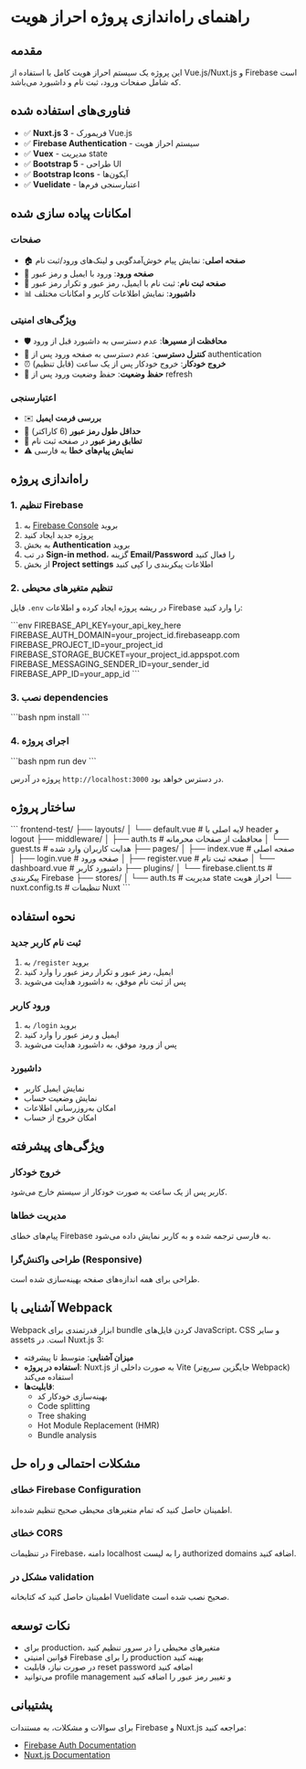 # راهنمای راه‌اندازی پروژه احراز هویت

## مقدمه
این پروژه یک سیستم احراز هویت کامل با استفاده از Vue.js/Nuxt.js و Firebase است که شامل صفحات ورود، ثبت نام و داشبورد می‌باشد.

## فناوری‌های استفاده شده
- ✅ **Nuxt.js 3** - فریمورک Vue.js
- ✅ **Firebase Authentication** - سیستم احراز هویت
- ✅ **Vuex** - مدیریت state
- ✅ **Bootstrap 5** - طراحی UI
- ✅ **Bootstrap Icons** - آیکون‌ها
- ✅ **Vuelidate** - اعتبارسنجی فرم‌ها

## امکانات پیاده سازی شده

### صفحات
- 🏠 **صفحه اصلی**: نمایش پیام خوش‌آمدگویی و لینک‌های ورود/ثبت نام
- 🔐 **صفحه ورود**: ورود با ایمیل و رمز عبور
- 📝 **صفحه ثبت نام**: ثبت نام با ایمیل، رمز عبور و تکرار رمز عبور
- 📊 **داشبورد**: نمایش اطلاعات کاربر و امکانات مختلف

### ویژگی‌های امنیتی
- 🛡️ **محافظت از مسیرها**: عدم دسترسی به داشبورد قبل از ورود
- 🚫 **کنترل دسترسی**: عدم دسترسی به صفحه ورود پس از authentication
- ⏰ **خروج خودکار**: خروج خودکار پس از یک ساعت (قابل تنظیم)
- 💾 **حفظ وضعیت**: حفظ وضعیت ورود پس از refresh

### اعتبارسنجی
- ✉️ **بررسی فرمت ایمیل**
- 🔑 **حداقل طول رمز عبور** (6 کاراکتر)
- 🔄 **تطابق رمز عبور** در صفحه ثبت نام
- ⚠️ **نمایش پیام‌های خطا** به فارسی

## راه‌اندازی پروژه

### 1. تنظیم Firebase

1. به [Firebase Console](https://console.firebase.google.com) بروید
2. پروژه جدید ایجاد کنید
3. به بخش **Authentication** بروید
4. در تب **Sign-in method**، گزینه **Email/Password** را فعال کنید
5. از بخش **Project settings** اطلاعات پیکربندی را کپی کنید

### 2. تنظیم متغیرهای محیطی

فایل `.env` در ریشه پروژه ایجاد کرده و اطلاعات Firebase را وارد کنید:

\`\`\`env
FIREBASE_API_KEY=your_api_key_here
FIREBASE_AUTH_DOMAIN=your_project_id.firebaseapp.com
FIREBASE_PROJECT_ID=your_project_id
FIREBASE_STORAGE_BUCKET=your_project_id.appspot.com
FIREBASE_MESSAGING_SENDER_ID=your_sender_id
FIREBASE_APP_ID=your_app_id
\`\`\`

### 3. نصب dependencies

\`\`\`bash
npm install
\`\`\`

### 4. اجرای پروژه

\`\`\`bash
npm run dev
\`\`\`

پروژه در آدرس `http://localhost:3000` در دسترس خواهد بود.

## ساختار پروژه

\`\`\`
frontend-test/
├── layouts/
│   └── default.vue          # لایه اصلی با header و logout
├── middleware/
│   ├── auth.ts             # محافظت از صفحات محرمانه
│   └── guest.ts            # هدایت کاربران وارد شده
├── pages/
│   ├── index.vue           # صفحه اصلی
│   ├── login.vue           # صفحه ورود
│   ├── register.vue        # صفحه ثبت نام
│   └── dashboard.vue       # داشبورد کاربر
├── plugins/
│   └── firebase.client.ts  # پیکربندی Firebase
├── stores/
│   └── auth.ts             # مدیریت state احراز هویت
└── nuxt.config.ts          # تنظیمات Nuxt
\`\`\`

## نحوه استفاده

### ثبت نام کاربر جدید
1. به `/register` بروید
2. ایمیل، رمز عبور و تکرار رمز عبور را وارد کنید
3. پس از ثبت نام موفق، به داشبورد هدایت می‌شوید

### ورود کاربر
1. به `/login` بروید
2. ایمیل و رمز عبور را وارد کنید
3. پس از ورود موفق، به داشبورد هدایت می‌شوید

### داشبورد
- نمایش ایمیل کاربر
- نمایش وضعیت حساب
- امکان به‌روزرسانی اطلاعات
- امکان خروج از حساب

## ویژگی‌های پیشرفته

### خروج خودکار
کاربر پس از یک ساعت به صورت خودکار از سیستم خارج می‌شود.

### مدیریت خطاها
پیام‌های خطای Firebase به فارسی ترجمه شده و به کاربر نمایش داده می‌شود.

### طراحی واکنش‌گرا (Responsive)
طراحی برای همه اندازه‌های صفحه بهینه‌سازی شده است.

## آشنایی با Webpack
Webpack ابزار قدرتمندی برای bundle کردن فایل‌های JavaScript، CSS و سایر assets است. در Nuxt.js 3:

- **میزان آشنایی**: متوسط تا پیشرفته
- **استفاده در پروژه**: Nuxt.js به صورت داخلی از Vite (جایگزین سریع‌تر Webpack) استفاده می‌کند
- **قابلیت‌ها**: 
  - بهینه‌سازی خودکار کد
  - Code splitting
  - Tree shaking
  - Hot Module Replacement (HMR)
  - Bundle analysis

## مشکلات احتمالی و راه حل

### خطای Firebase Configuration
اطمینان حاصل کنید که تمام متغیرهای محیطی صحیح تنظیم شده‌اند.

### خطای CORS
در تنظیمات Firebase، دامنه localhost را به لیست authorized domains اضافه کنید.

### مشکل در validation
اطمینان حاصل کنید که کتابخانه Vuelidate صحیح نصب شده است.

## نکات توسعه

- برای production، متغیرهای محیطی را در سرور تنظیم کنید
- قوانین امنیتی Firebase را برای production بهینه کنید  
- در صورت نیاز، قابلیت reset password اضافه کنید
- می‌توانید profile management و تغییر رمز عبور را اضافه کنید

## پشتیبانی
برای سوالات و مشکلات، به مستندات Firebase و Nuxt.js مراجعه کنید:
- [Firebase Auth Documentation](https://firebase.google.com/docs/auth)
- [Nuxt.js Documentation](https://nuxt.com/docs) 